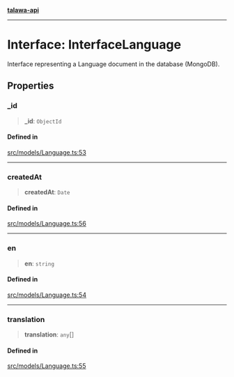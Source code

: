 [**talawa-api**](../../../README.md)

***

# Interface: InterfaceLanguage

Interface representing a Language document in the database (MongoDB).

## Properties

### \_id

> **\_id**: `ObjectId`

#### Defined in

[src/models/Language.ts:53](https://github.com/Suyash878/talawa-api/blob/e4413cec641a837926071678fed3c7f67234e31e/src/models/Language.ts#L53)

***

### createdAt

> **createdAt**: `Date`

#### Defined in

[src/models/Language.ts:56](https://github.com/Suyash878/talawa-api/blob/e4413cec641a837926071678fed3c7f67234e31e/src/models/Language.ts#L56)

***

### en

> **en**: `string`

#### Defined in

[src/models/Language.ts:54](https://github.com/Suyash878/talawa-api/blob/e4413cec641a837926071678fed3c7f67234e31e/src/models/Language.ts#L54)

***

### translation

> **translation**: `any`[]

#### Defined in

[src/models/Language.ts:55](https://github.com/Suyash878/talawa-api/blob/e4413cec641a837926071678fed3c7f67234e31e/src/models/Language.ts#L55)
